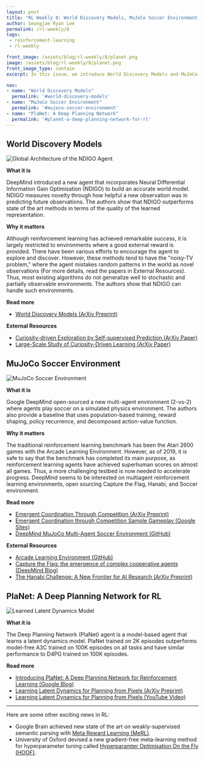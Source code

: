 ```yaml
---
layout: post
title: "RL Weekly 8: World Discovery Models, MuJoCo Soccer Environment, and Deep Planning Network"
author: Seungjae Ryan Lee
permalink: /rl-weekly/8
tags:
 - reinforcement-learning
 - rl-weekly

front_image: /assets/blog/rl-weekly/8/planet.png
image: /assets/blog/rl-weekly/8/planet.png
front_image_type: contain
excerpt: In this issue, we introduce World Discovery Models and MuJoCo Soccer Environment from Google DeepMind, and PlaNet from Google.

nav:
- name: "World Discovery Models"
  permalink: '#world-discovery-models'
- name: "MuJoCo Soccer Environment"
  permalink: '#mujoco-soccer-environment'
- name: "PlaNet: A Deep Planning Network"
  permalink: '#planet-a-deep-planning-network-for-rl'
---
```




## World Discovery Models

<div class="w50" style="margin: 10px auto;">
  <img src="{{ absolute_url }}/assets/blog/rl-weekly/8/ndigo.png" alt="Global Architecture of the NDIGO Agent">
</div>

**What it is**

DeepMind introduced a new agent that incorporates Neural Differential Information Gain Optimisation (NDIGO) to build an accurate world model. NDIGO measures novelty through how helpful a new observation was in predicting future observations. The authors show that NDIGO outperforms state of the art methods in terms of the quality of the learned representation.

**Why it matters**

Although reinforcement learning has achieved remarkable success, it is largely restricted to environments where a good external reward is provided. There have been various efforts to encourage the agent to explore and discover. However, these methods tend to have the "noisy-TV problem," where the agent mistakes random patterns in the world as novel observations (For more details, read the papers in External Resources). Thus, most existing algorithms do not generalize well to stochastic and partially observable environments. The authors show that NDIGO can handle such environments.

**Read more**

- [World Discovery Models (ArXiv Preprint)](https://arxiv.org/abs/1902.07685)

**External Resources**

- [Curiosity-driven Exploration by Self-supervised Prediction (ArXiv Paper)](https://arxiv.org/abs/1705.05363)
- [Large-Scale Study of Curiosity-Driven Learning (ArXiv Paper)](https://arxiv.org/abs/1808.04355)



## MuJoCo Soccer Environment

<div class="w100" style="margin: 10px auto;">
  <img src="{{ absolute_url }}/assets/blog/rl-weekly/8/soccer.png" alt="MuJoCo Soccer Environment">
</div>

**What it is**

Google DeepMind open-sourced a new multi-agent environment (2-vs-2) where agents play soccer on a simulated physics environment. The authors also provide a baseline that uses population-based training, reward shaping, policy recurrence, and decomposed action-value function.

**Why it matters**

The traditional reinforcement learning benchmark has been the Atari 2600 games with the Arcade Learning Environment. However, as of 2019, it is safe to say that the benchmark has completed its main purpose, as reinforcement learning agents have achieved superhuman scores on almost all games. Thus, a more challenging testbed is now needed to accelerate progress. DeepMind seems to be interested on multiagent reinforcement learning environments, open sourcing Capture the Flag, Hanabi, and Soccer environment.

**Read more**

- [Emergent Coordination Through Competition (ArXiv Preprint)](https://arxiv.org/abs/1902.07151)
- [Emergent Coordination through Competition Sample Gameplay (Google Sites)](https://sites.google.com/view/emergent-coordination/home)
- [DeepMind MuJoCo Multi-Agent Soccer Environment (GitHub)](https://github.com/deepmind/dm_control/tree/master/dm_control/locomotion/soccer)

**External Resources**

- [Arcade Learning Environment (GitHub)](https://github.com/mgbellemare/Arcade-Learning-Environment)
- [Capture the Flag: the emergence of complex cooperative agents (DeepMind Blog)](https://deepmind.com/blog/capture-the-flag/)
- [The Hanabi Challenge: A New Frontier for AI Research (ArXiv Preprint)](https://arxiv.org/abs/1902.00506)


## PlaNet: A Deep Planning Network for RL

<div class="w80" style="margin: 10px auto;">
  <img src="{{ absolute_url }}/assets/blog/rl-weekly/8/planet.png" alt="Learned Latent Dynamics Model">
</div>

**What it is**

The Deep Planning Network (PlaNet) agent is a model-based agent that learns a latent dynamics model. PlaNet trained on 2K episodes outperforms model-free A3C trained on 100K episodes on all tasks and have similar performance to D4PG trained on 100K episodes.

**Read more**

- [Introducing PlaNet: A Deep Planning Network for Reinforcement Learning (Google Blog)](https://ai.googleblog.com/2019/02/introducing-planet-deep-planning.html)
- [Learning Latent Dynamics for Planning from Pixels (ArXiv Preprint)](https://arxiv.org/abs/1811.04551) 
- [Learning Latent Dynamics for Planning from Pixels (YouTube Video)](https://www.youtube.com/watch?v=tZk1eof_VNA)

---

Here are some other exciting news in RL:

- Google Brain achieved new state of the art on weakly-supervised semantic parsing with [Meta Reward Learning (MeRL)](https://arxiv.org/abs/1902.07198).
- University of Oxford devised a new gradient-free meta-learning method for hyperparameter tuning called [Hyperparamter Optimisation On the Fly (HOOF)](https://arxiv.org/abs/1902.06583).

